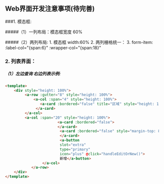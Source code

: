 ## Web界面开发注意事项(待完善)

###1. 模态框:

#####（1）一列布局：模态框宽度 60%

#####（2）两列布局:
			1. 模态框 width:60%
			2. 两列栅格统一：
					 <a-row :gutter="24"> 
					 <a-col :md="12" :sm="24">
			3. form-item:
				  	:label-col="{span:6}"
	          :wrapper-col="{span:18}" 

### 2. 列表界面：
##### （1）左边查询 右边列表示例:
```html
<template>
	<div style="height: 100%">
		 <a-row :gutter="8" style="height: 100%">
		     <a-col :span="4" style="height: 100%">
        		<a-card :bordered="false" title="区域" style="height: 100%">
       		  </a-card>
       	 </a-col>
       	 <a-col :span="20" style="height: 100%">
						<a-card :bordered="false">
						</a-card>
						 <a-card :bordered="false" style="margin-top: 8px;height: calc(100% - 88px)" title="查询列表">
						 </a-card>
						 <a-button 
						 slot="extra" 
						 type="primary" 
						 icon="plus" @click="handleEditOrNew()">
						 新增</a-button>
				 </a-col> 
			</a-row>
	</div>
</template>
```
